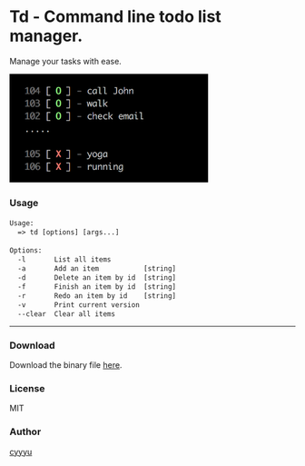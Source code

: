 # Td - Command line todo list manager.

Manage your tasks with ease.

<img src="./img/screenshot2.png" alt="screenshot" width="350" />

### Usage

```
Usage:
  => td [options] [args...]

Options:
  -l       List all items
  -a       Add an item           [string]
  -d       Delete an item by id  [string]
  -f       Finish an item by id  [string]
  -r       Redo an item by id    [string]
  -v       Print current version
  --clear  Clear all items
```

---

### Download

Download the binary file [here](https://github.com/cyyyu/td/releases).

### License

MIT

### Author

[cyyyu](https://github.com/cyyyu)

